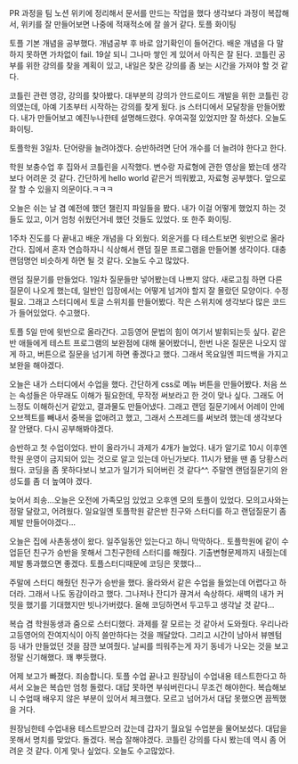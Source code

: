 <!-- 2/8 보고 -->
PR 과정을 팀 노션 위키에 정리해서 문서를 만드는 작업을 했다
생각보다 과정이 복잡해서, 위키를 잘 만들어보면 나중에 적재적소에 잘 쓸거 같다.
토플 화이팅

<!-- 2/9 보고 -->
토플 기본 개념을 공부했다. 개념공부 후 바로 암기확인이 들어간다.
배운 개념을 다 말하지 못하면 가차없이 fail. 19살 되니 그나마 쌓인 게 있어서 아직은 잘 된다.
코틀린 공부를 위한 강의를 찾을 계획이 있고, 내일은 찾은 강의를 좀 보는 시간을 가져야 할 것 같다.

<!-- 2/10 보고 -->
코틀린 관련 영강, 강의를 찾아봤다. 대부분의 강의가 안드로이드 개발을 위한
코틀린 강의였는데, 아예 기초부터 시작하는 강의를 찾게 됬다. 
js 스터디에서 모달창을 만들어봤다. 내가 만들어보고 예진누나한테 설명해드렸다. 
우여곡절 있었지만 잘 하셨다. 오늘도 화이팅. 

<!-- 2/11 보고 -->
토플학원 3일차. 단어량을 늘려야겠다. 승반하려면 단어 개수를 더 늘려야 한다고 한다.

<!-- 2/12 보고 -->
학원 보충수업 후 집와서 코틀린을 시작했다. 변수랑 자료형에 관한 영상을 봤는데 생각보다 어려운 것 같다.
간단하게 hello world 같은거 띄워봤고, 자료형 공부했다. 앞으로 잘 할 수 있을지 의문이다.ㅋㅋㅋ

<!-- 2/13 보고 -->
오늘은 쉬는 날 겸 예전에 했던 챌린지 파일들을 봤다. 내가 이걸 어떻게 했었지 하는 것들도 있고, 
이거 엄청 쉬웠던거네 했던 것들도 있었다. 또 한주 화이팅.

<!-- 2/14 보고 -->
1주차 진도를 다 끝내고 배운 개념을 다 외웠다. 외운거를 다 테스트보면 윗반으로 올라간다.
집에서 혼자 연습하자니 식상해서 랜덤 질문 프로그램을 만들어볼 생각이다. 
대충 랜덤명언 비슷하게 하면 될 것 같다. 오늘도 수고 많았다.

<!-- 2/15 보고 -->
랜덤 질문기를 만들었다. 1일차 질문들만 넣어봤는데 나쁘지 않다. 새로고침 하면 다른 질문이 나오게 했는데, 일반인 입장에서는 어떻게 넘겨야 할지 잘 몰랐던 모양이다. 수정 필요. 그래고 스터디에서 토글 스위치를 만들어봤다. 작은 스위치에 생각보다 많은 코드가 들어있었다. 수고했다.

<!-- 2/16 보고 -->
토플 5일 만에 윗반으로 올라간다. 고등영어 문법의 힘이 여기서 발휘되는듯 싶다. 같은 반 애들에게 테스트 프로그램의 보완점에 대해 물어봤더니, 
한번 나온 질문은 나오지 않게 하고, 버튼으로 질문을 넘기게 하면 좋겠다고 했다. 그래서 목요일엔 피드백을 가지고 보완을 해야겠다.

<!-- 2/17 보고 -->
오늘은 내가 스터디에서 수업을 했다. 간단하게 css로 메뉴 버튼을 만들어봤다. 처음 쓰는 속성들은 아무래도 이해가 필요한데, 무작정 써보라고 한 것이 맞나 싶다.
그래도 어느정도 이해하신거 같았고, 결과물도 만들어냈다. 그래고 랜덤 질문기에서 어레이 안에 오브젝트를 빼내서 중복을 없애려고 했고, 그래서 스프레드를 써보려
했는데 생각보다 잘 안됐다. 다시 공부해봐야겠다.

<!-- 2/18 보고 -->
승반하고 첫 수업이었다. 반이 올라가니 과제가 4개가 늘었다. 내가 알기로 10시 이후엔 학원 운영이 금지되어 있는 것으로 알고 있는데 아닌가보다. 11시가 됐을 땐 좀 당황스러웠다. 코딩을 좀 못하다보니 보고가 일기가 되어버린 것 같다^^. 주말엔 랜덤질문기의 완성도를 좀 더 높여야 겠다.

<!-- 2/19 보고 -->
늦어서 죄송...오늘은 오전에 가족모임 있었고 오후엔 모의 토플이 있었다. 모의고사와는 정말 달랐고, 어려웠다. 일요일엔 토플학원 같은반 친구와 스터디를 하고 랜덤질문기 좀 제발 만들어야겠다...

<!-- 2/20 보고 -->
오늘은 집에 사촌동생이 왔다. 일주일동안 있는다고 하니 막막하다..
토플학원에 같이 수업듣던 친구가 승반을 못해서 그친구한테 스터디를 해줬다. 기출변형문제까지 내줬는데 제발 통과했으면 좋겠다.
토플스터디때문에 코딩은 못했다...

<!-- 2/21 보고 -->
주말에 스터디 해줬던 친구가 승반을 했다. 올라와서 같은 수업을 들었는데 어렵다고 하더라. 그래서 나도 동감이라고 했다.
그나저나 잔디가 끊겨서 속상하다. 새벽의 내가 커밋을 했기를 기대했지만 빗나가버렸다. 올해 코딩하면서 두고두고 생각날 것 같다...

<!-- 2/22 보고 -->
복습 겸 학원동생과 줌으로 스터디했다. 과제를 잘 모르는 것 같아서 도와줬다. 우리나라 고등영어의 잔여지식이 아직 쓸만하다는 것을 깨달았다.
그리고 시간이 남아서 뷰멘텀 등 내가 만들었던 것을 잠깐 보여줬다. 날씨를 띄워주는게 자기 동네가 나오는 것을 보고 정말 신기해했다. 꽤 뿌듯했다.

<!-- 2/24 보고 -->
어제 보고가 빠졌다. 죄송합니다.
토플 수업 끝나고 원장님이 수업내용 테스트한다고 하셔서 오늘은 복습만 엄청 돌렸다. 대답 못하면 부숴버린다니 무조건 해야한다.
복습해보니 수업때 배우지 않은 부분이 있어서 체크했다. 모르고 넘어가서 대답 못했으면 끔찍했을 거다.

<!-- 2/25 보고 -->
원장님한테 수업내용 테스트받으러 갔는데 갑자기 월요일 수업분을 물어보셨다. 대답을 못해서 명치를 맞았다. 돌겠다. 복습 잘해야겠다.
코틀린 강의를 다시 봤는데 역시 좀 어려운 것 같다. 이게 맞나 싶었다. 오늘도 수고많았다.
